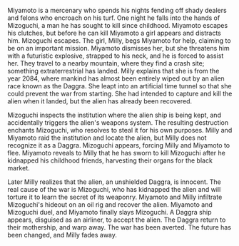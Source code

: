 <!-- Returner (2002) -->

Miyamoto is a mercenary who spends his nights fending off shady dealers and felons who encroach on his turf. One night he falls into the hands of Mizoguchi, a man he has sought to kill since childhood. Miyamoto escapes his clutches, but before he can kill Miyamoto a girl appears and distracts him. Mizoguchi escapes. The girl, Milly, begs Miyamoto for help, claiming to be on an important mission. Miyamoto dismisses her, but she threatens him with a futuristic explosive, strapped to his neck, and he is forced to assist her. They travel to a nearby mountain, where they find a crash site; something extraterrestrial has landed. Milly explains that she is from the year 2084, where mankind has almost been entirely wiped out by an alien race known as the Daggra. She leapt into an artificial time tunnel so that she could prevent the war from starting. She had intended to capture and kill the alien when it landed, but the alien has already been recovered.

Mizoguchi inspects the institution where the alien ship is being kept, and accidentally triggers the alien's weapons system. The resulting destruction enchants Mizoguchi, who resolves to steal it for his own purposes. Milly and Miyamoto raid the institution and locate the alien, but Milly does not recognize it as a Daggra. Mizoguchi appears, forcing Milly and Miyamoto to flee. Miyamoto reveals to Milly that he has sworn to kill Mizoguchi after he kidnapped his childhood friends, harvesting their organs for the black market.

Later Milly realizes that the alien, an unshielded Daggra, is innocent. The real cause of the war is Mizoguchi, who has kidnapped the alien and will torture it to learn the secret of its weaponry. Miyamoto and Milly infiltrate Mizoguchi's hideout on an oil rig and recover the alien. Miyamoto and Mizoguchi duel, and Miyamoto finally slays Mizoguchi. A Daggra ship appears, disguised as an airliner, to accept the alien. The Daggra return to their mothership, and warp away. The war has been averted. The future has been changed, and Milly fades away.